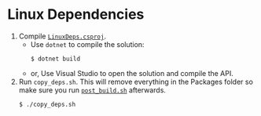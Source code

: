 # Linux Dependencies
1. Compile [`LinuxDeps.csproj`](/engine/LinuxDeps/LinuxDeps.csproj).
	- Use `dotnet` to compile the solution:
		```
		$ dotnet build
		```
	- or, Use Visual Studio to open the solution and compile the API.
2. Run `copy_deps.sh`. This will remove everything in the Packages folder so make sure you run [`post_build.sh`](/api/post_build.sh) afterwards.
    ```
    $ ./copy_deps.sh
    ```
